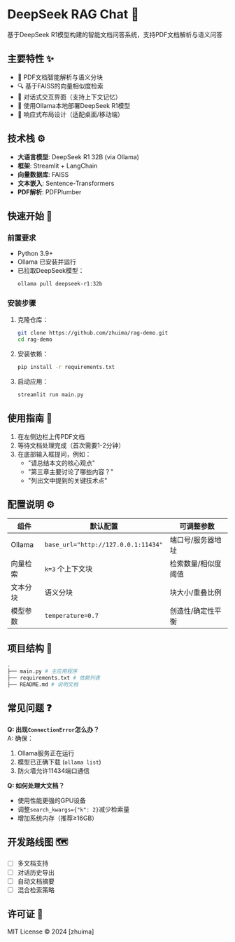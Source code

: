 # DeepSeek RAG Chat 🤖

基于DeepSeek R1模型构建的智能文档问答系统，支持PDF文档解析与语义问答


## 主要特性 ✨
- 📄 PDF文档智能解析与语义分块
- 🔍 基于FAISS的向量相似度检索
- 💬 对话式交互界面（支持上下文记忆）
- 🚀 使用Ollama本地部署DeepSeek R1模型
- 🎨 响应式布局设计（适配桌面/移动端）

## 技术栈 ⚙️
- **大语言模型**: DeepSeek R1 32B (via Ollama)
- **框架**: Streamlit + LangChain
- **向量数据库**: FAISS
- **文本嵌入**: Sentence-Transformers
- **PDF解析**: PDFPlumber

## 快速开始 🚀

### 前置要求
- Python 3.9+
- Ollama 已安装并运行
- 已拉取DeepSeek模型：
  ```bash
  ollama pull deepseek-r1:32b
  ```

### 安装步骤
1. 克隆仓库：
   ```bash
   git clone https://github.com/zhuima/rag-demo.git
   cd rag-demo
   ```

2. 安装依赖：
   ```bash
   pip install -r requirements.txt
   ```

3. 启动应用：
   ```bash
   streamlit run main.py
   ```

## 使用指南 📖
1. 在左侧边栏上传PDF文档
2. 等待文档处理完成（首次需要1-2分钟）
3. 在底部输入框提问，例如：
   - "请总结本文的核心观点"
   - "第三章主要讨论了哪些内容？"
   - "列出文中提到的关键技术点"

## 配置说明 ⚙️
| 组件 | 默认配置 | 可调整参数 |
|------|---------|-----------|
| Ollama | `base_url="http://127.0.0.1:11434"` | 端口号/服务器地址 |
| 向量检索 | `k=3` 个上下文块 | 检索数量/相似度阈值 |
| 文本分块 | 语义分块 | 块大小/重叠比例 |
| 模型参数 | `temperature=0.7` | 创造性/确定性平衡 |

## 项目结构 📂 

```python
.
├── main.py # 主应用程序
├── requirements.txt # 依赖列表
├── README.md # 说明文档
```

## 常见问题 ❓
**Q: 出现`ConnectionError`怎么办？**  
A: 确保：
1. Ollama服务正在运行
2. 模型已正确下载 (`ollama list`)
3. 防火墙允许11434端口通信

**Q: 如何处理大文档？**  
- 使用性能更强的GPU设备
- 调整`search_kwargs={"k": 2}`减少检索量
- 增加系统内存（推荐≥16GB）

## 开发路线图 🗺️
- [ ] 多文档支持
- [ ] 对话历史导出
- [ ] 自动文档摘要
- [ ] 混合检索策略

## 许可证 📜
MIT License © 2024 [zhuima]



